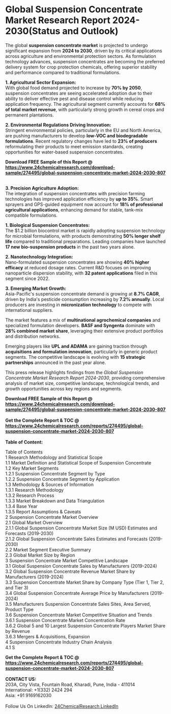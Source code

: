 <h1>Global Suspension Concentrate Market Research Report 2024-2030(Status and Outlook)</h1><p>The global <strong>suspension concentrate market</strong> is projected to undergo significant expansion from <strong>2024 to 2030</strong>, driven by its critical applications across agriculture and environmental protection sectors. As formulation technology advances, suspension concentrates are becoming the preferred delivery system for crop protection chemicals, offering superior stability and performance compared to traditional formulations.</p><p><strong>1. Agricultural Sector Expansion:</strong><br>
With global food demand projected to increase by <strong>70% by 2050</strong>, suspension concentrates are seeing accelerated adoption due to their ability to deliver effective pest and disease control while reducing application frequency. The agricultural segment currently accounts for <strong>68% of total market revenue</strong>, with particularly strong growth in cereal crops and permanent plantations.</p><p><strong>2. Environmental Regulations Driving Innovation:</strong><br>
Stringent environmental policies, particularly in the EU and North America, are pushing manufacturers to develop <strong>low-VOC and biodegradable formulations</strong>. Recent regulatory changes have led to <strong>23% of producers</strong> reformulating their products to meet emission standards, creating opportunities for water-based suspension concentrates.</p><div><b>Download FREE Sample of this Report @ 
            <a href="https://www.24chemicalresearch.com/download-sample/274495/global-suspension-concentrate-market-2024-2030-807">
            https://www.24chemicalresearch.com/download-sample/274495/global-suspension-concentrate-market-2024-2030-807</a></b></div><br><p><strong>3. Precision Agriculture Adoption:</strong><br>
The integration of suspension concentrates with precision farming technologies has improved application efficiency by <strong>up to 35%</strong>. Smart sprayers and GPS-guided equipment now account for <strong>18% of professional agricultural applications</strong>, enhancing demand for stable, tank-mix compatible formulations.</p><p><strong>1. Biological Suspension Concentrates:</strong><br>
The $1.2 billion biocontrol market is rapidly adopting suspension technology for microbial formulations, with products demonstrating <strong>50% longer shelf life</strong> compared to traditional preparations. Leading companies have launched <strong>17 new bio-suspension products</strong> in the past two years alone.</p><p><strong>2. Nanotechnology Integration:</strong><br>
Nano-formulated suspension concentrates are showing <strong>40% higher efficacy</strong> at reduced dosage rates. Current R&amp;D focuses on improving nanoparticle dispersion stability, with <strong>32 patent applications</strong> filed in this segment since 2022.</p><p><strong>3. Emerging Market Growth:</strong><br>
Asia-Pacific's suspension concentrate demand is growing at <strong>8.7% CAGR</strong>, driven by India's pesticide consumption increasing by <strong>7.2% annually</strong>. Local producers are investing in <strong>micronization technology</strong> to compete with international suppliers.</p><p>The market features a mix of <strong>multinational agrochemical companies</strong> and specialized formulation developers. <strong>BASF and Syngenta</strong> dominate with <strong>28% combined market share</strong>, leveraging their extensive product portfolios and distribution networks.</p><p>Emerging players like <strong>UPL and ADAMA</strong> are gaining traction through <strong>acquisitions and formulation innovation</strong>, particularly in generic product segments. The competitive landscape is evolving with <strong>15 strategic partnerships</strong> announced in the past year alone.</p><p>This press release highlights findings from the <em>Global Suspension Concentrate Market Research Report 2024-2030</em>, providing comprehensive analysis of market size, competitive landscape, technological trends, and growth opportunities across key regions and segments.</p><div><b>Download FREE Sample of this Report @ 
            <a href="https://www.24chemicalresearch.com/download-sample/274495/global-suspension-concentrate-market-2024-2030-807">
            https://www.24chemicalresearch.com/download-sample/274495/global-suspension-concentrate-market-2024-2030-807</a></b></div><br><div><b>Get the Complete Report & TOC @ 
            <a href="https://www.24chemicalresearch.com/reports/274495/global-suspension-concentrate-market-2024-2030-807">
            https://www.24chemicalresearch.com/reports/274495/global-suspension-concentrate-market-2024-2030-807</a></b></div><br>
            <b>Table of Content:</b><p>Table of Contents<br />
1 Research Methodology and Statistical Scope<br />
1.1 Market Definition and Statistical Scope of Suspension Concentrate<br />
1.2 Key Market Segments<br />
1.2.1 Suspension Concentrate Segment by Type<br />
1.2.2 Suspension Concentrate Segment by Application<br />
1.3 Methodology & Sources of Information<br />
1.3.1 Research Methodology<br />
1.3.2 Research Process<br />
1.3.3 Market Breakdown and Data Triangulation<br />
1.3.4 Base Year<br />
1.3.5 Report Assumptions & Caveats<br />
2 Suspension Concentrate Market Overview<br />
2.1 Global Market Overview<br />
2.1.1 Global Suspension Concentrate Market Size (M USD) Estimates and Forecasts (2019-2030)<br />
2.1.2 Global Suspension Concentrate Sales Estimates and Forecasts (2019-2030)<br />
2.2 Market Segment Executive Summary<br />
2.3 Global Market Size by Region<br />
3 Suspension Concentrate Market Competitive Landscape<br />
3.1 Global Suspension Concentrate Sales by Manufacturers (2019-2024)<br />
3.2 Global Suspension Concentrate Revenue Market Share by Manufacturers (2019-2024)<br />
3.3 Suspension Concentrate Market Share by Company Type (Tier 1, Tier 2, and Tier 3)<br />
3.4 Global Suspension Concentrate Average Price by Manufacturers (2019-2024)<br />
3.5 Manufacturers Suspension Concentrate Sales Sites, Area Served, Product Type<br />
3.6 Suspension Concentrate Market Competitive Situation and Trends<br />
3.6.1 Suspension Concentrate Market Concentration Rate<br />
3.6.2 Global 5 and 10 Largest Suspension Concentrate Players Market Share by Revenue<br />
3.6.3 Mergers & Acquisitions, Expansion<br />
4 Suspension Concentrate Industry Chain Analysis<br />
4.1 S</p><div><b>Get the Complete Report & TOC @ 
            <a href="https://www.24chemicalresearch.com/reports/274495/global-suspension-concentrate-market-2024-2030-807">
            https://www.24chemicalresearch.com/reports/274495/global-suspension-concentrate-market-2024-2030-807</a></b></div><br><b>CONTACT US:</b><br>
            203A, City Vista, Fountain Road, Kharadi, Pune, India - 411014<br>
            International: +1(332) 2424 294<br>
            Asia: +91 9169162030 <br><br>
            Follow Us On LinkedIn: <a href="https://www.linkedin.com/company/24chemicalresearch/">24ChemicalResearch LinkedIn</a>